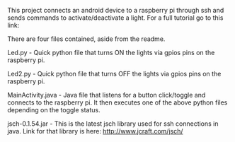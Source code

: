 This project connects an android device to a raspberry pi through ssh and sends commands to activate/deactivate a light. For a full tutorial go to this link: 


There are four files contained, aside from the readme. 

Led.py - Quick python file that turns ON the lights via gpios pins on the raspberry pi. 

Led2.py - Quick python file that turns OFF the lights via gpios pins on the raspberry pi.

MainActivity.java - Java file that listens for a button click/toggle and connects to the raspberry pi. It then executes one of the above python files depending on the toggle status. 

jsch-0.1.54.jar - This is the latest jsch library used for ssh connections in java. Link for that library is here: http://www.jcraft.com/jsch/





